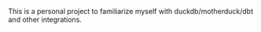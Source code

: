 This is a personal project to familiarize myself with duckdb/motherduck/dbt and other integrations.
